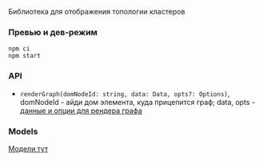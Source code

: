Библиотека для отображения топологии кластеров

### Превью и дев-режим

```
npm ci
npm start
```

### API

* `renderGraph(domNodeId: string, data: Data, opts?: Options)`, domNodeId - айди дом элемента, куда прицепится граф; data, opts - [данные и опции для рендера графа](#models)


### Models
[Модели тут](./src/lib/models.ts)
